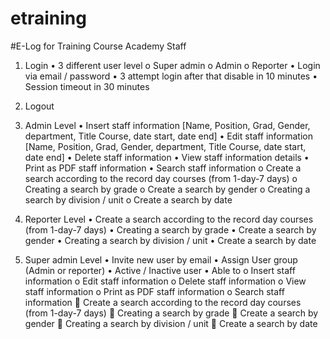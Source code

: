 # etraining
#E-Log for Training Course Academy Staff

1.	Login
•	3 different user level
o	Super admin
o	Admin
o	Reporter
•	Login via email / password
•	3 attempt login after that disable in 10 minutes
•	Session timeout in 30 minutes

2.	Logout

3.	Admin Level
•	Insert staff information 
[Name, Position, Grad, Gender, department, Title Course, date start, date end]
•	Edit staff information 
[Name, Position, Grad, Gender, department, Title Course, date start, date end]
•	Delete staff information 
•	View staff information details
•	Print as PDF staff information 
•	Search staff information
o	Create a search according to the record day courses (from 1-day-7 days)
o	Creating a search by grade
o	Create a search by gender
o	Creating a search by division / unit
o	Create a search by date

4.	Reporter Level
•	Create a search according to the record day courses (from 1-day-7 days)
•	Creating a search by grade
•	Create a search by gender
•	Creating a search by division / unit
•	Create a search by date

5.	Super admin Level
•	Invite new user by email
•	Assign User group (Admin or reporter)
•	Active / Inactive user
•	Able to
o	Insert staff information
o	Edit staff information
o	Delete staff information
o	View staff information
o	Print as PDF staff information
o	Search staff information
	Create a search according to the record day courses (from 1-day-7 days)
	Creating a search by grade
	Create a search by gender
	Creating a search by division / unit
	Create a search by date


